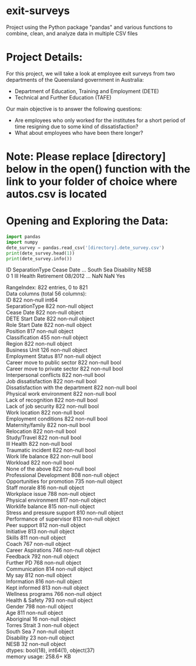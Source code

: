 # exit-surveys
Project using the Python package "pandas" and various functions to combine, clean, and analyze data in multiple CSV files  

# Project Details:
For this project, we will take a look at employee exit surveys from two departments of the Queensland government in Australia:  
- Department of Education, Training and Employment (DETE)  
- Technical and Further Education (TAFE)  

Our main objective is to answer the following questions:
- Are employees who only worked for the institutes for a short period of time resigning due to some kind of dissatisfaction?  
- What about employees who have been there longer?

# Note: Please replace [directory] below in the open() function with the link to your folder of choice where autos.csv is located

# Opening and Exploring the Data:
```python
import pandas
import numpy
dete_survey = pandas.read_csv('[directory].dete_survey.csv')
print(dete_survey.head(1))
print(dete_survey.info())
```

   ID         SeparationType Cease Date  ... South Sea Disability NESB  
0   1  Ill Health Retirement    08/2012  ...       NaN        NaN  Yes  


RangeIndex: 822 entries, 0 to 821  
Data columns (total 56 columns):  
ID                                     822 non-null int64  
SeparationType                         822 non-null object  
Cease Date                             822 non-null object  
DETE Start Date                        822 non-null object  
Role Start Date                        822 non-null object  
Position                               817 non-null object  
Classification                         455 non-null object  
Region                                 822 non-null object  
Business Unit                          126 non-null object  
Employment Status                      817 non-null object  
Career move to public sector           822 non-null bool  
Career move to private sector          822 non-null bool  
Interpersonal conflicts                822 non-null bool  
Job dissatisfaction                    822 non-null bool  
Dissatisfaction with the department    822 non-null bool  
Physical work environment              822 non-null bool  
Lack of recognition                    822 non-null bool  
Lack of job security                   822 non-null bool  
Work location                          822 non-null bool  
Employment conditions                  822 non-null bool  
Maternity/family                       822 non-null bool  
Relocation                             822 non-null bool  
 Study/Travel                           822 non-null bool  
Ill Health                             822 non-null bool  
Traumatic incident                     822 non-null bool  
Work life balance                      822 non-null bool  
Workload                               822 non-null bool  
None of the above                      822 non-null bool  
Professional Development               808 non-null object  
Opportunities for promotion            735 non-null object  
Staff morale                           816 non-null object  
Workplace issue                        788 non-null object  
Physical environment                   817 non-null object  
Worklife balance                       815 non-null object  
Stress and pressure support            810 non-null object  
Performance of supervisor              813 non-null object  
Peer support                           812 non-null object  
Initiative                             813 non-null object  
Skills                                 811 non-null object  
Coach                                  767 non-null object  
Career Aspirations                     746 non-null object  
Feedback                               792 non-null object  
Further PD                             768 non-null object  
Communication                          814 non-null object  
My say                                 812 non-null object  
Information                            816 non-null object  
Kept informed                          813 non-null object  
Wellness programs                      766 non-null object  
Health & Safety                        793 non-null object  
Gender                                 798 non-null object  
Age                                    811 non-null object  
Aboriginal                             16 non-null object  
Torres Strait                          3 non-null object  
South Sea                              7 non-null object  
Disability                             23 non-null object  
NESB                                   32 non-null object  
dtypes: bool(18), int64(1), object(37)  
memory usage: 258.6+ KB  
